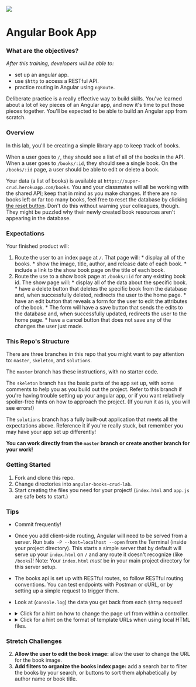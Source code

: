 <!--
Location: SF
-->

![](https://ga-dash.s3.amazonaws.com/production/assets/logo-9f88ae6c9c3871690e33280fcf557f33.png)

# Angular Book App


### What are the objectives?
<!-- specific/measurable goal for students to achieve -->
*After this training, developers will be able to:*

- set up an angular app.
- use `$http` to access a RESTful API.
- practice routing in Angular using `ngRoute`.


Deliberate practice is a really effective way to build skills. You've learned about a lot of key pieces of an Angular app, and now it's time to put those pieces together.  You'll be expected to be able to build an Angular app from scratch.

### Overview 

In this lab, you'll be creating a simple library app to keep track of books.

When a user goes to `/`, they should see a list of all of the books in the API. When a user goes to `/books/:id`, they should see a single book. On the `/books/:id` page, a user should be able to edit or delete a book.

Your data (a list of books) is available at `https://super-crud.herokuapp.com/books`. You and your classmates will all be working with the shared API; keep that in mind as you make changes.  If there are no books left or far too many books, feel free to reset the database by clicking [the reset button](http://super-crud.herokuapp.com/reset). Don't do this without warning your colleagues, though. They might be puzzled why their newly created book resources aren't appearing in the database.

### Expectations

Your finished product will:

  1. Route the user to an index page at `/`. That page will:
    * display all of the books.
    * show the image, title, author, and release date of each book.
    * include a link to the show book page on the title of each book.
  2. Route the use to a show book page at `/books/:id` for any existing book id. The show page will:
    * display all of the data about the specific book.
    * have a delete button that deletes the specific book from the database and, when successfully deleted, redirects the user to the home page.
    * have an edit button that reveals a form for the user to edit the attributes of the book.
    * The form will have a save button that sends the edits to the database and, when successfully updated, redirects the user to the home page.
    * have a cancel button that does not save any of the changes the user just made.

### This Repo's Structure

There are three branches in this repo that you might want to pay attention to: `master`, `skeleton`, and `solutions`.

The `master` branch has these instructions, with no starter code.

The `skeleton` branch has the basic parts of the app set up, with some comments to help you as you build out the project. Refer to this branch if you're having trouble setting up your angular app, or if you want relatively spoiler-free hints on how to approach the project. (If you run it as is, you will see errors!)

The `solutions` branch has a fully built-out application that meets all the expectations above. Reference it if you're really stuck, but remember you may have your app set up differently!

**You can work directly from the `master` branch or create another branch for your work!**

### Getting Started

1. Fork and clone this repo.
2. Change directories into `angular-books-crud-lab`.
3. Start creating the files you need for your project! (`index.html` and `app.js` are safe bets to start.)

### Tips

* Commit frequently!
* Once you add client-side routing,  Angular will need to be served from a server. Run `budo -P --host=localhost --open` from the Terminal (inside your project directory). This starts a simple server that by default will serve up your `index.html` on `/` and any route it doesn't recognize (like `/books`)!  Note: Your `index.html` *must* be in your main project directory for this server setup. 
* The books api is set up with RESTful routes, so follow RESTful routing conventions.  You can test endpoints with Postman or cURL, or by setting up a simple request to trigger them. 
* Look at (`console.log`) the data you get back from each `$http` request!
* <details><summary>Click for a hint on how to change the page url from within a controller.</summary>
    Inject the [`$location`](https://docs.angularjs.org/api/ng/service/$location) service, and use its `path` method. 

    * <details><summary>click for example</summary>  
    
      ```js  
      // inside GoatsShowController, we want to send the user back to goats index (home page) automatically
      $location.path('/');
      ```
      </details>
      
  </details>
  
* <details><summary>Click for a hint on the format of template URLs when using local HTML files.</summary> 
    Give the full file name: `templates/goats-show.html`.
  </details>

### Stretch Challenges

2. **Allow the user to edit the book image:** allow the user to change the URL for the book image.
3. **Add filters to organize the books index page:** add a search bar to filter the books by your search, or buttons to sort them alphabetically by author name or book title.
